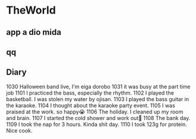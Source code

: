 # TheWorld
 
## app a dio mida
## qq

## Diary
1030 Halloween band live, I'm eiga dorobo </b>
1031 it was busy at the part time job </b>
1101 I practiced the bass, especially the rhythm.</b>
1102 I played the basketball. I was stolen my water by ojisan. 
1103 I played the bass guitar in the karaoke.</b>
1104 I thought about the karaoke party event.</b>
1105 I was praised at the work. so happy😭</b>
1106 The holiday. I cleaned up my room and brain.
1107 I started the cold shower and work out💪
1108 The bank day.
1109 I took the nap for 3 hours. Kinda shit day.
1110 I took 123g for protein. Nice cook.


